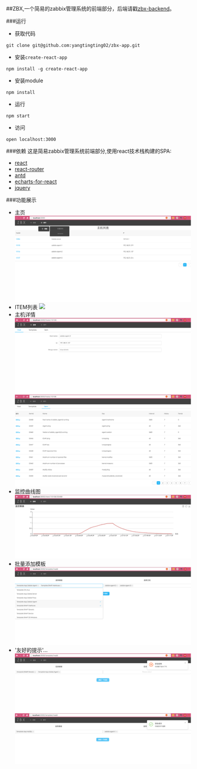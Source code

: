 ##ZBX,一个简易的zabbix管理系统的前端部分，后端请戳[zbx-backend](https://github.com/yangtingting02/zbx-backend)。

###运行
- 获取代码
```
git clone git@github.com:yangtingting02/zbx-app.git
```
- 安装`create-react-app`
```
npm install -g create-react-app
```
- 安装module
```
npm install
```
- 运行
```
npm start
```
- 访问
```
open localhost:3000
```

###依赖
这是简易zabbix管理系统前端部分,使用react技术栈构建的SPA:
- [react](https://facebook.github.io/react/)
- [react-router](https://github.com/ReactTraining/react-router)
- [antd](https://ant.design/)
- [echarts-for-react](https://github.com/hustcc/echarts-for-react)
- [jquery](http://jquery.com/)

###功能展示
- 主页
![](image/home.png)
- ITEM列表
![](image/item.png)
- 主机详情
![](image/host-detail-1.png)
![](image/host-detail-2.png)
- 监控曲线图
![](image/chart.png)
- 批量添加模板
![](image/template-multi-add.png)
- '友好的提示'...
![](image/template-add-notify-1.png)
![](image/template-add-notify-2.png)